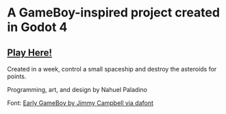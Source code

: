 # A GameBoy-inspired project created in Godot 4

## [Play Here!](https://paladino-nahuel.itch.io/)

Created in a week, control a small spaceship and destroy the asteroids for points.

Programming, art, and design by Nahuel Paladino

Font: [Early GameBoy by Jimmy Campbell via dafont](https://www.dafont.com/early-gameboy.font)

